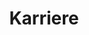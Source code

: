 ---
_source: 'careers'
title: Stellenangebote
headline: MERRITT IST EIN DYNAMISCHES, INNOVATIVES UNTERNEHMEN, DAS DIE HOLZBAU- UND SCHREINEREIBRANCHE VON INNEN HERAUS REVOLUTIONIERT.
culture_block:
  headline: UNTERNEHMEN-SKULTUR
  details: |
    Die Mitarbeiter von Merritt machen Architekturträume wahr. Bei Merritt arbeiten hochqualifizierte Mitarbeiter an komplexen Projekten zusammen. Vom Zimmermann über den Ingenieur bis hin zum Projektmanager – alle Mitarbeiter von Merritt tragen durch ihre Tätigkeit zu den bekannten und gefragten Ergebnissen bei.

    Das wachstumsorientierte internationale Unternehmen Merritt verfügt über mehrere Niederlassungen in den USA und ist seit Kurzem auch auf dem deutschen Markt aktiv. Wir suchen stets nach neuen Mitarbeitern, die mit unserem Unternehmen den Weg in die Zukunft gehen.

    Merritt setzt sich auf allen Ebenen für Weiterbildungs- und Karrierechancen von Mitarbeitern ein. Wir setzen in unserer Unternehmenskultur auf Wandel, transparente Führung und die Chance zur Zusammenarbeit mit professionellen Handwerkern, Technikern und Branchenexperten.

    Bei Events wie gemeinsamen Picknicks, sportlichen Aktivitäten, Weihnachtsfeiern, Freiwilligenarbeit und anderen Aktivitäten vertiefen wir unsere freundschaftlichen Beziehungen.

    Wenden Sie sich an uns, wenn Sie Teil eines erfolgreichen Teams werden und durch Ihre Arbeit für sich selbst und das gesamte Unternehmen Akzente setzen und Karrierechancen nutzen möchten.
benefits_block:
  headline: benefits
  details: |
    Wir bieten ein umfangreiches Leistungsprogramm mit zahlreichen Wahlmöglichkeiten. Enthalten sind Kranken- und Zusatzversicherungen, Lebensversicherung, Lohnfortzahlung im Krankheitsfall, flexible Ausgabeprogramme sowie weitere Programme, die unseren Mitarbeitern zugutekommen. Wir möchten die Anstrengungen unserer Mitarbeiter für einen gesunden Lebensstil unterstützen. Wir bieten daher kostenlose Fitnesscenter-Mitgliedschaften an und beschäftigen einen Wellness Coach.
    - 401K

    - Vierteljährliche Finanzberatung mit 401K-Vertretern

    - Urlaubskonto

    - Schulgeldersatz

    - Erstattung der Mitgliedschaftsgebühren für Berufsverbände

    - Mitarbeiterempfehlungsprogramm
equal_opp_block:
  headline: CHANCENGLEICHHEIT
  details: |
    Merritt Woodwork setzt sich als Arbeitgeber für Chancengleichheit ein. Alle qualifizierten Bewerber werden ohne Rücksicht auf ethnische Zugehörigkeit, Hautfarbe, Religion, Geschlecht, sexuelle Orientierung, Geschlechtsidentität, genetische Merkmale, nationale Herkunft, Veteranenstatus, Behinderung und alle anderen gesetzlich geschützten Merkmale für eine Beschäftigung in Erwägung gezogen.
next:
  name: Kontakt
  link: /contact/
title: Karriere
_comments:
  next: the'next' link
  name: the text of the 'next' link
  link: where the 'next' link takes you
  title: for meta property='og:title'
---